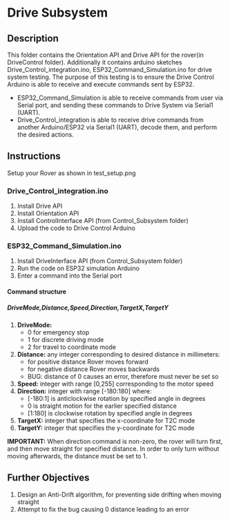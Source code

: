 # Drive Subsystem
## Description
This folder contains the Orientation API and Drive API for the rover(in DriveControl folder). Additionally it contains arduino sketches Drive_Control_integration.ino, ESP32_Command_Simulation.ino for drive system testing.
The purpose of this testing is to ensure the Drive Control Arduino is able to receive and execute commands sent by ESP32.

* ESP32_Command_Simulation is able to receive commands from user via Serial port, and sending these commands to Drive System via Serial1 (UART).
* Drive_Control_integration is able to receive drive commands from another Arduino/ESP32 via Serial1 (UART), decode them, and perform the desired actions.

## Instructions
Setup your Rover as shown in test_setup.png

### Drive_Control_integration.ino
1. Install Drive API
2. Install Orientation API
3. Install ControlInterface API (from Control_Subsystem folder)
4. Upload the code to Drive Control Arduino

### ESP32_Command_Simulation.ino
1. Install DriveInterface API (from Control_Subsystem folder)
2. Run the code on ESP32 simulation Arduino
3. Enter a command into the Serial port

#### Command structure
##### DriveMode,Distance,Speed,Direction,TargetX,TargetY
1. **DriveMode:** 
    - 0 for emergency stop
    - 1 for discrete driving mode
    - 2 for travel to coordinate mode
2. **Distance:** any integer corresponding to desired distance in millimeters:
    - for positive distance Rover moves forward
    - for negative distance Rover moves backwards
    - BUG: distance of 0 causes an error, therefore must never be set so 
3. **Speed:** integer with range [0,255] corresponding to the motor speed
4. **Direction:** integer with range [-180:180] where:
    - [-180:1] is anticlockwise rotation by specified angle in degrees
    - 0 is straight motion for the earlier specified distance
    - [1:180] is clockwise rotation by specified angle in degrees
5. **TargetX:** integer that specifies the x-coordinate for T2C mode
6. **TargetY:** integer that specifies the y-coordinate for T2C mode

**IMPORTANT:** When direction command is non-zero, the rover will turn first, and then move straight for specified distance. In order to only turn without moving afterwards, the distance must be set to 1.

## Further Objectives
1. Design an Anti-Drift algorithm, for preventing side drifting when moving straight
2. Attempt to fix the bug causing 0 distance leading to an error
